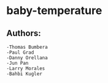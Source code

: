 # baby-temperature

Authors:
------------------

	-Thomas Bumbera
	-Paul Grad
	-Danny Orellana
	-Jun Pan
	-Larry Morales
	-Bahbi Kugler
